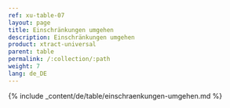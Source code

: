 ```yaml
---
ref: xu-table-07
layout: page
title: Einschränkungen umgehen
description: Einschränkungen umgehen
product: xtract-universal
parent: table
permalink: /:collection/:path
weight: 7
lang: de_DE
---
```


{% include _content/de/table/einschraenkungen-umgehen.md  %}


